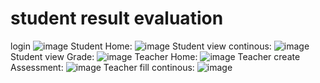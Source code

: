 # student result evaluation 
login ![image](https://github.com/user-attachments/assets/74ff3c4a-a576-4aeb-b848-1563637c1267)
Student Home: ![image](https://github.com/user-attachments/assets/9c7a139c-84d6-4e62-8c62-c3de28139a64)
Student view continous: ![image](https://github.com/user-attachments/assets/9ff45f11-ec6e-44ad-b00a-e387806ac094)
Student view Grade: ![image](https://github.com/user-attachments/assets/47903188-660c-4354-9fc5-8235319251de)
Teacher Home: ![image](https://github.com/user-attachments/assets/ac4ec935-58e3-4ebb-ba17-b21466c3ea99)
Teacher create Assessment: ![image](https://github.com/user-attachments/assets/3466d434-778c-4f7a-9940-147b68e02023)
Teacher fill  continous: ![image](https://github.com/user-attachments/assets/aeb5b0e6-aa4a-4c5c-b7bf-847bf2c1bdf8)




